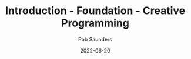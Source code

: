 ---
title: Introduction - Foundation - Creative Programming
description: Foundation is the first topic in the Creative Programmin course.
author: Rob Saunders
date: 2022-06-20
tags:
  - Creative Programming
---